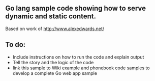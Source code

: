 Go lang sample code showing how to serve dynamic and static content.
-----------------------------------------------------------------

Based on work of http://www.alexedwards.net/

To do:
------

 - Include instructions on how to run the code and explain output
 - Tell the story and the logic of the code
 - link this sample to Wiki example and phonebook code samples to develop  a complete Go web app sample 


